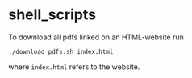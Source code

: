 # shell_scripts

To download all pdfs linked on an HTML-website run
```
./download_pdfs.sh index.html
```
where `index.html` refers to the website.
